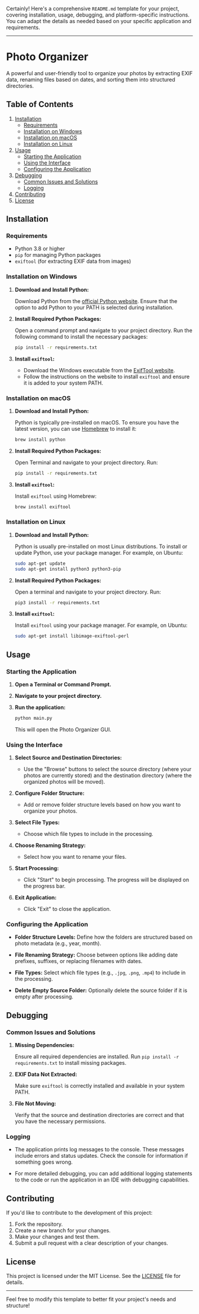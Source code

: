Certainly! Here's a comprehensive `README.md` template for your project, covering installation, usage, debugging, and platform-specific instructions. You can adapt the details as needed based on your specific application and requirements.

---

# Photo Organizer

A powerful and user-friendly tool to organize your photos by extracting EXIF data, renaming files based on dates, and sorting them into structured directories.

## Table of Contents

1. [Installation](#installation)
   - [Requirements](#requirements)
   - [Installation on Windows](#installation-on-windows)
   - [Installation on macOS](#installation-on-macos)
   - [Installation on Linux](#installation-on-linux)
2. [Usage](#usage)
   - [Starting the Application](#starting-the-application)
   - [Using the Interface](#using-the-interface)
   - [Configuring the Application](#configuring-the-application)
3. [Debugging](#debugging)
   - [Common Issues and Solutions](#common-issues-and-solutions)
   - [Logging](#logging)
4. [Contributing](#contributing)
5. [License](#license)

## Installation

### Requirements

- Python 3.8 or higher
- `pip` for managing Python packages
- `exiftool` (for extracting EXIF data from images)

### Installation on Windows

1. **Download and Install Python:**

   Download Python from the [official Python website](https://www.python.org/downloads/). Ensure that the option to add Python to your PATH is selected during installation.

2. **Install Required Python Packages:**

   Open a command prompt and navigate to your project directory. Run the following command to install the necessary packages:

   ```sh
   pip install -r requirements.txt
   ```

3. **Install `exiftool`:**

   - Download the Windows executable from the [ExifTool website](https://exiftool.org/).
   - Follow the instructions on the website to install `exiftool` and ensure it is added to your system PATH.

### Installation on macOS

1. **Download and Install Python:**

   Python is typically pre-installed on macOS. To ensure you have the latest version, you can use [Homebrew](https://brew.sh/) to install it:

   ```sh
   brew install python
   ```

2. **Install Required Python Packages:**

   Open Terminal and navigate to your project directory. Run:

   ```sh
   pip install -r requirements.txt
   ```

3. **Install `exiftool`:**

   Install `exiftool` using Homebrew:

   ```sh
   brew install exiftool
   ```

### Installation on Linux

1. **Download and Install Python:**

   Python is usually pre-installed on most Linux distributions. To install or update Python, use your package manager. For example, on Ubuntu:

   ```sh
   sudo apt-get update
   sudo apt-get install python3 python3-pip
   ```

2. **Install Required Python Packages:**

   Open a terminal and navigate to your project directory. Run:

   ```sh
   pip3 install -r requirements.txt
   ```

3. **Install `exiftool`:**

   Install `exiftool` using your package manager. For example, on Ubuntu:

   ```sh
   sudo apt-get install libimage-exiftool-perl
   ```

## Usage

### Starting the Application

1. **Open a Terminal or Command Prompt.**
2. **Navigate to your project directory.**
3. **Run the application:**

   ```sh
   python main.py
   ```

   This will open the Photo Organizer GUI.

### Using the Interface

1. **Select Source and Destination Directories:**
   - Use the "Browse" buttons to select the source directory (where your photos are currently stored) and the destination directory (where the organized photos will be moved).

2. **Configure Folder Structure:**
   - Add or remove folder structure levels based on how you want to organize your photos.

3. **Select File Types:**
   - Choose which file types to include in the processing.

4. **Choose Renaming Strategy:**
   - Select how you want to rename your files.

5. **Start Processing:**
   - Click "Start" to begin processing. The progress will be displayed on the progress bar.

6. **Exit Application:**
   - Click "Exit" to close the application.

### Configuring the Application

- **Folder Structure Levels:**
  Define how the folders are structured based on photo metadata (e.g., year, month).

- **File Renaming Strategy:**
  Choose between options like adding date prefixes, suffixes, or replacing filenames with dates.

- **File Types:**
  Select which file types (e.g., `.jpg`, `.png`, `.mp4`) to include in the processing.

- **Delete Empty Source Folder:**
  Optionally delete the source folder if it is empty after processing.

## Debugging

### Common Issues and Solutions

1. **Missing Dependencies:**

   Ensure all required dependencies are installed. Run `pip install -r requirements.txt` to install missing packages.

2. **EXIF Data Not Extracted:**

   Make sure `exiftool` is correctly installed and available in your system PATH.

3. **File Not Moving:**

   Verify that the source and destination directories are correct and that you have the necessary permissions.

### Logging

- The application prints log messages to the console. These messages include errors and status updates. Check the console for information if something goes wrong.

- For more detailed debugging, you can add additional logging statements to the code or run the application in an IDE with debugging capabilities.

## Contributing

If you'd like to contribute to the development of this project:

1. Fork the repository.
2. Create a new branch for your changes.
3. Make your changes and test them.
4. Submit a pull request with a clear description of your changes.

## License

This project is licensed under the MIT License. See the [LICENSE](LICENSE) file for details.

---

Feel free to modify this template to better fit your project's needs and structure!